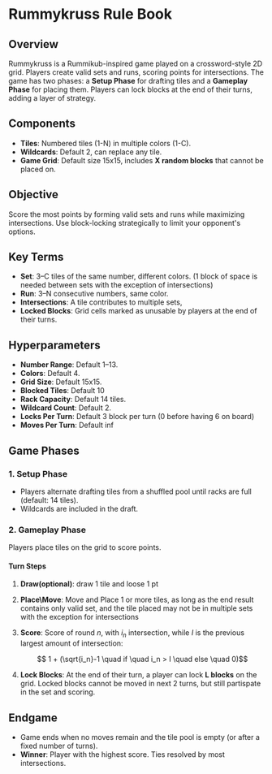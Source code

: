 # Rummykruss Rule Book

## Overview
Rummykruss is a Rummikub-inspired game played on a crossword-style 2D grid. Players create valid sets and runs, scoring points for intersections. The game has two phases: a **Setup Phase** for drafting tiles and a **Gameplay Phase** for placing them. Players can lock blocks at the end of their turns, adding a layer of strategy.

## Components
- **Tiles**: Numbered tiles (1-N) in multiple colors (1-C).
- **Wildcards**: Default 2, can replace any tile.
- **Game Grid**: Default size 15x15, includes **X random blocks** that cannot be placed on.

## Objective
Score the most points by forming valid sets and runs while maximizing intersections. Use block-locking strategically to limit your opponent's options.

## Key Terms
- **Set**: 3–C tiles of the same number, different colors.
(1 block of space is needed between sets with the exception of intersections)
- **Run**: 3–N consecutive numbers, same color.
- **Intersections**: A tile contributes to multiple sets, 
- **Locked Blocks**: Grid cells marked as unusable by players at the end of their turns.

## Hyperparameters
- **Number Range**:   Default 1–13.
- **Colors**:         Default 4.
- **Grid Size**:      Default 15x15.
- **Blocked Tiles**:  Default 10
- **Rack Capacity**:  Default 14 tiles.
- **Wildcard Count**: Default 2.
- **Locks Per Turn**: Default 3 block per turn (0 before having 6 on board)
- **Moves Per Turn**: Default inf

## Game Phases

### 1. Setup Phase
- Players alternate drafting tiles from a shuffled pool until racks are full (default: 14 tiles).
- Wildcards are included in the draft.

### 2. Gameplay Phase
Players place tiles on the grid to score points.

#### Turn Steps
1. **Draw(optional)**: draw 1 tile and loose 1 pt
2. **Place\Move**: 
   Move and Place 1 or more tiles, as long as the end result contains only valid set, and the tile placed may not be in multiple sets with the exception for intersections
3. **Score**:
   Score of round $n$, with $i_n$ intersection, while $I$ is the previous largest amount of intersection:
   ```math
     1 + (\sqrt{i_n}-1  \quad if  \quad  i_n > I  \quad  else  \quad  0)
   ```
   
4. **Lock Blocks**:  At the end of their turn, a player can lock **L blocks** on the grid. Locked blocks cannot be moved in next 2 turns, but still partispate in the set and scoring.  

## Endgame
- Game ends when no moves remain and the tile pool is empty (or after a fixed number of turns).
- **Winner**: Player with the highest score. Ties resolved by most intersections.

